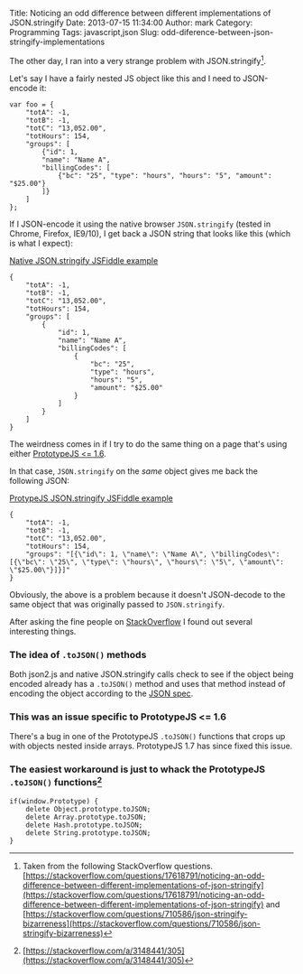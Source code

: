Title: Noticing an odd difference between different implementations of JSON.stringify
Date: 2013-07-15 11:34:00
Author: mark
Category: Programming
Tags: javascript,json
Slug: odd-diference-between-json-stringify-implementations

The other day, I ran into a very strange problem with JSON.stringify[^1].

Let's say I have a fairly nested JS object like this and I need to JSON-encode it:

    var foo = { 
        "totA": -1,
        "totB": -1,
        "totC": "13,052.00",
        "totHours": 154,
        "groups": [
            {"id": 1,
            "name": "Name A",
            "billingCodes": [
                {"bc": "25", "type": "hours", "hours": "5", "amount": "$25.00"}
            ]}
        ] 
    };

If I JSON-encode it using the native browser `JSON.stringify` (tested in Chrome, Firefox, IE9/10), I get back a JSON string that looks like this (which is what I expect):

[Native JSON.stringify JSFiddle example](https://jsfiddle.net/antelopelovefan/G62zj/3/)

    {
        "totA": -1,
        "totB": -1,
        "totC": "13,052.00",
        "totHours": 154,
        "groups": [
            {
                "id": 1,
                "name": "Name A",
                "billingCodes": [
                    {
                        "bc": "25",
                        "type": "hours",
                        "hours": "5",
                        "amount": "$25.00"
                    }
                ]
            }
        ]
    }
    
The weirdness comes in if I try to do the same thing on a page that's using either [PrototypeJS <= 1.6](https://prototypejs.org/).

In that case, `JSON.stringify` on the _same_ object gives me back the following JSON:

[ProtypeJS JSON.stringify JSFiddle example](https://jsfiddle.net/antelopelovefan/Ky3tv/1/)

    {
        "totA": -1,
        "totB": -1,
        "totC": "13,052.00",
        "totHours": 154,
        "groups": "[{\"id\": 1, \"name\": \"Name A\", \"billingCodes\": [{\"bc\": \"25\", \"type\": \"hours\", \"hours\": \"5\", \"amount\": \"$25.00\"}]}]"
    }
    
Obviously, the above is a problem because it doesn't JSON-decode to the same object that was originally passed to `JSON.stringify`.

After asking the fine people on [StackOverflow](https://stackoverflow.com) I found out several interesting things.

### The idea of `.toJSON()` methods
Both json2.js and native JSON.stringify calls check to see if the object being encoded already has a `.toJSON()` method and uses that method instead of encoding the object according to the [JSON spec](https://www.json.org/).

### This was an issue specific to PrototypeJS <= 1.6
There's a bug in one of the PrototypeJS `.toJSON()` functions that crops up with objects nested inside arrays. PrototypeJS 1.7 has since fixed this issue.

### The easiest workaround is just to whack the PrototypeJS `.toJSON()` functions[^2]

    if(window.Prototype) {
        delete Object.prototype.toJSON;
        delete Array.prototype.toJSON;
        delete Hash.prototype.toJSON;
        delete String.prototype.toJSON;
    }


[^1]: Taken from the following StackOverflow questions. [https://stackoverflow.com/questions/17618791/noticing-an-odd-difference-between-different-implementations-of-json-stringify](https://stackoverflow.com/questions/17618791/noticing-an-odd-difference-between-different-implementations-of-json-stringify) and [https://stackoverflow.com/questions/710586/json-stringify-bizarreness](https://stackoverflow.com/questions/710586/json-stringify-bizarreness)

[^2]: [https://stackoverflow.com/a/3148441/305](https://stackoverflow.com/a/3148441/305)
